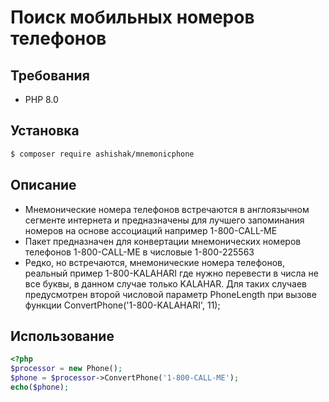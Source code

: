 # Поиск мобильных номеров телефонов

## Требования
- PHP 8.0

## Установка
```bash
$ composer require ashishak/mnemonicphone
```

## Описание
- Мнемонические номера телефонов встречаются в англоязычном сегменте интернета и предназначены для лучшего запоминания номеров на основе ассоциаций например 1-800-CALL-ME
- Пакет предназначен для конвертации мнемонических номеров телефонов 1-800-CALL-ME в числовые 1-800-225563
- Редко, но встречаются, мнемонические номера телефонов, реальный пример 1-800-KALAHARI где нужно перевести в числа не все буквы, в данном случае только KALAHAR. Для таких случаев предусмотрен второй числовой параметр PhoneLength при вызове функции ConvertPhone('1-800-KALAHARI', 11);    

## Использование
```php
<?php 
$processor = new Phone();
$phone = $processor->ConvertPhone('1-800-CALL-ME');
echo($phone);
```